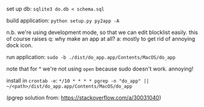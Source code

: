 set up db: `sqlite3 do.db < schema.sql`

build application: `python setup.py py2app -A`

n.b. we're using development mode, so that we can edit blocklist easily.
this of course raises q: why make an app at all?
a: mostly to get rid of annoying dock icon.

run application: `sudo -b ./dist/do_app.app/Contents/MacOS/do_app`

note that for ^ we're not using `open` because sudo doesn't work. annoying!

install in `crontab -e`: `*/10 * * * * pgrep -n "do_app" || ~/<path>/dist/do_app.app/Contents/MacOS/do_app`

(pgrep solution from: https://stackoverflow.com/a/30031040)
